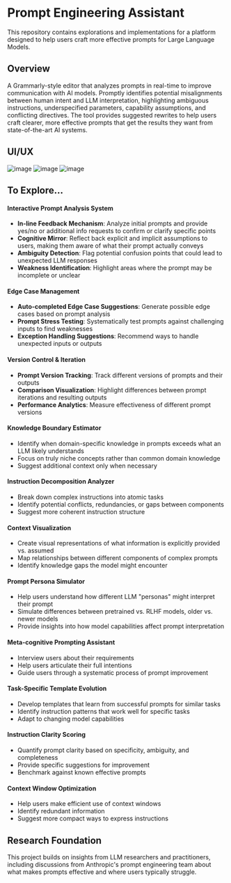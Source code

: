 # Prompt Engineering Assistant

This repository contains explorations and implementations for a platform designed to help users craft more effective prompts for Large Language Models.

## Overview

A Grammarly-style editor that analyzes prompts in real-time to improve communication with AI models. Promptly identifies potential misalignments between human intent and LLM interpretation, highlighting ambiguous instructions, underspecified parameters, capability assumptions, and conflicting directives. The tool provides suggested rewrites to help users craft clearer, more effective prompts that get the results they want from state-of-the-art AI systems.

## UI/UX
![image](https://github.com/user-attachments/assets/d2b78ab0-1d89-4e39-a5b3-e11d576b8ad1)
![image](https://github.com/user-attachments/assets/f744c994-3e13-4a33-b7ea-c58d418fee40)
![image](https://github.com/user-attachments/assets/739bfb52-585f-4b89-b31d-2d2f923059c4)



## To Explore...

#### Interactive Prompt Analysis System
- **In-line Feedback Mechanism**: Analyze initial prompts and provide yes/no or additional info requests to confirm or clarify specific points
- **Cognitive Mirror**: Reflect back explicit and implicit assumptions to users, making them aware of what their prompt actually conveys
- **Ambiguity Detection**: Flag potential confusion points that could lead to unexpected LLM responses
- **Weakness Identification**: Highlight areas where the prompt may be incomplete or unclear

#### Edge Case Management
- **Auto-completed Edge Case Suggestions**: Generate possible edge cases based on prompt analysis
- **Prompt Stress Testing**: Systematically test prompts against challenging inputs to find weaknesses
- **Exception Handling Suggestions**: Recommend ways to handle unexpected inputs or outputs

#### Version Control & Iteration
- **Prompt Version Tracking**: Track different versions of prompts and their outputs
- **Comparison Visualization**: Highlight differences between prompt iterations and resulting outputs
- **Performance Analytics**: Measure effectiveness of different prompt versions

#### Knowledge Boundary Estimator
- Identify when domain-specific knowledge in prompts exceeds what an LLM likely understands
- Focus on truly niche concepts rather than common domain knowledge
- Suggest additional context only when necessary

#### Instruction Decomposition Analyzer
- Break down complex instructions into atomic tasks
- Identify potential conflicts, redundancies, or gaps between components
- Suggest more coherent instruction structure

#### Context Visualization
- Create visual representations of what information is explicitly provided vs. assumed
- Map relationships between different components of complex prompts
- Identify knowledge gaps the model might encounter

#### Prompt Persona Simulator
- Help users understand how different LLM "personas" might interpret their prompt
- Simulate differences between pretrained vs. RLHF models, older vs. newer models
- Provide insights into how model capabilities affect prompt interpretation

#### Meta-cognitive Prompting Assistant
- Interview users about their requirements
- Help users articulate their full intentions
- Guide users through a systematic process of prompt improvement

#### Task-Specific Template Evolution
- Develop templates that learn from successful prompts for similar tasks
- Identify instruction patterns that work well for specific tasks
- Adapt to changing model capabilities

#### Instruction Clarity Scoring
- Quantify prompt clarity based on specificity, ambiguity, and completeness
- Provide specific suggestions for improvement
- Benchmark against known effective prompts

#### Context Window Optimization
- Help users make efficient use of context windows
- Identify redundant information
- Suggest more compact ways to express instructions

## Research Foundation

This project builds on insights from LLM researchers and practitioners, including discussions from Anthropic's prompt engineering team about what makes prompts effective and where users typically struggle.

